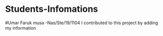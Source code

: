 # Students-Infomations

#Umar Faruk musa -Nas/Ste/19/1104
I contributed to this project by adding my information
